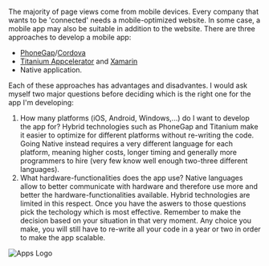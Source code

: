 The majority of page views come from mobile devices. 
Every company that wants to be 'connected' needs a mobile-optimized website.
In some case, a  mobile app may also be suitable in addition to the website.
There are three approaches to develop a mobile app:
* [PhoneGap](http://phonegap.com)/[Cordova](http://cordova.apache.org)
* [Titanium Appcelerator](http://www.appcelerator.com) and [Xamarin](http://xamarin.com)
* Native application.

Each of these approaches has advantages and disadvantes. 
I would ask myself two major questions before deciding which is the right one for the app I'm developing:
1) How many platforms (iOS, Android, Windows,...) do I want to develop the app for? Hybrid technologies such as PhoneGap and Titanium make it easier to optimize for different platforms without re-writing the code. Going Native instead requires a very different language for each platform, meaning higher costs, longer timing and generally more programmers to hire (very few know well enough two-three different languages). 
2) What hardware-functionalities does the app use? Native languages allow to better communicate with hardware and therefore use more and better the hardware-functionalities available. Hybrid technologies are limited in this respect.
Once you have the aswers to those questions pick the techology which is most effective.
Remember to make the decision based on your situation in that very moment. Any choice you make, you will still have to re-write all your code in a year or two in order to make the app scalable.


![Apps Logo](http://www.sassyjanegenealogy.com/wp-content/uploads/2013/05/apps-image.jpg)
